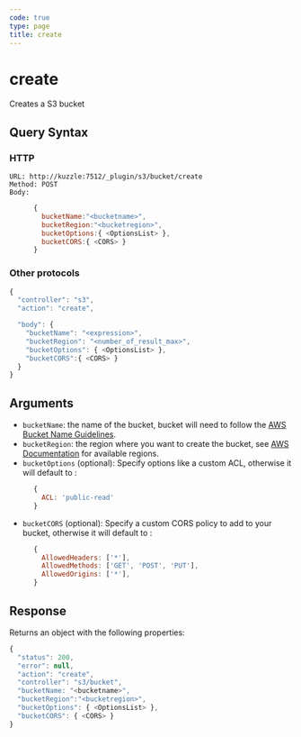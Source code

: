 ```yaml
---
code: true
type: page
title: create
---
```


# create

Creates a S3 bucket

## Query Syntax

### HTTP

```http
URL: http://kuzzle:7512/_plugin/s3/bucket/create
Method: POST
Body:
```

```js
      {
        bucketName:"<bucketname>",
        bucketRegion:"<bucketregion>",
        bucketOptions:{ <OptionsList> },
        bucketCORS:{ <CORS> }
      }
```

### Other protocols 

```js
{
  "controller": "s3",
  "action": "create",

  "body": {
    "bucketName": "<expression>",
    "bucketRegion": "<number_of_result_max>",
    "bucketOptions": { <OptionsList> },
    "bucketCORS":{ <CORS> }
  }
}
```

## Arguments

- `bucketName`: the name of the bucket, bucket will need to follow the [AWS Bucket Name Guidelines](https://docs.aws.amazon.com/AmazonS3/latest/userguide/bucketnamingrules.html).
- `bucketRegion`: the region where you want to create the bucket, see [AWS Documentation](https://docs.aws.amazon.com/AmazonS3/latest/API/API_CreateBucket.html) for available regions.
- `bucketOptions` (optional): Specify options like a custom ACL, otherwise it will default to :

```js
      {
        ACL: 'public-read'
      }
```

- `bucketCORS` (optional): Specify a custom CORS policy to add to your bucket, otherwise it will default to :

```js
      {
        AllowedHeaders: ['*'],
        AllowedMethods: ['GET', 'POST', 'PUT'],
        AllowedOrigins: ['*'],
      }
```

## Response

Returns an object with the following properties:

```js
{
  "status": 200,
  "error": null,
  "action": "create",
  "controller": "s3/bucket",
  "bucketName: "<bucketname>",
  "bucketRegion":"<bucketregion>",
  "bucketOptions": { <OptionsList> },
  "bucketCORS": { <CORS> }
}
```
